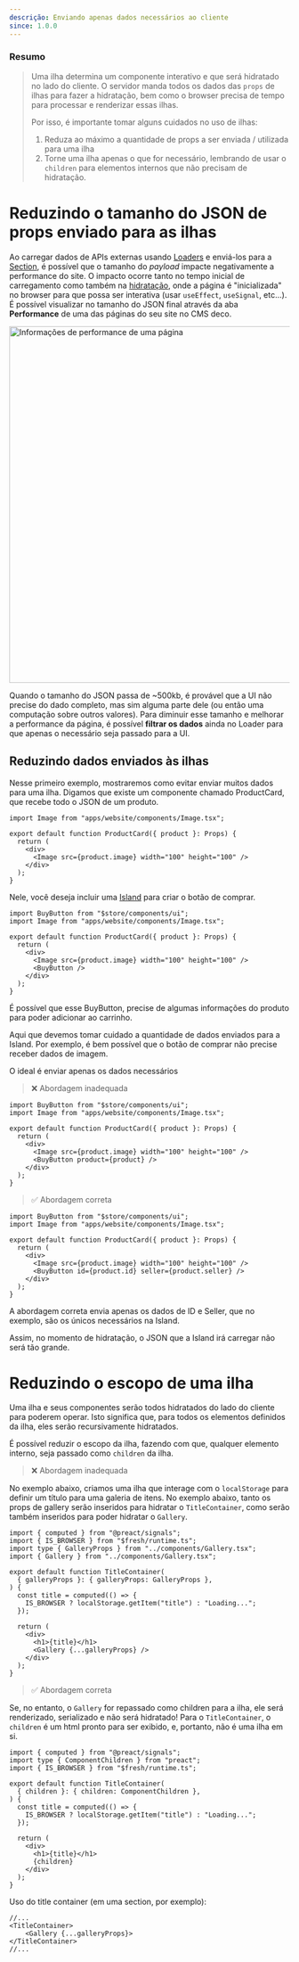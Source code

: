 ```yaml
---
descrição: Enviando apenas dados necessários ao cliente
since: 1.0.0
---
```


### Resumo

> Uma ilha determina um componente interativo e que será hidratado no lado do
> cliente. O servidor manda todos os dados das `props` de ilhas para fazer a
> hidratação, bem como o browser precisa de tempo para processar e renderizar
> essas ilhas.
>
> Por isso, é importante tomar alguns cuidados no uso de ilhas:
>
> 1. Reduza ao máximo a quantidade de props a ser enviada / utilizada para uma
>    ilha
> 2. Torne uma ilha apenas o que for necessário, lembrando de usar o `children`
>    para elementos internos que não precisam de hidratação.

# Reduzindo o tamanho do JSON de props enviado para as ilhas

Ao carregar dados de APIs externas usando [Loaders](/docs/pt/concepts/loader) e
enviá-los para a [Section](/docs/pt/concepts/section), é possível que o tamanho
do _payload_ impacte negativamente a performance do site. O impacto ocorre tanto
no tempo inicial de carregamento como também na
[hidratação](https://blog.saeloun.com/2021/12/16/hydration/), onde a página é
"inicializada" no browser para que possa ser interativa (usar `useEffect`,
`useSignal`, etc...). É possível visualizar no tamanho do JSON final através da
aba **Performance** de uma das páginas do seu site no CMS deco.

<img width="640" alt="Informações de performance de uma página" src="/docs/performance/performance-tab.png">

Quando o tamanho do JSON passa de ~500kb, é provável que a UI não precise do
dado completo, mas sim alguma parte dele (ou então uma computação sobre outros
valores). Para diminuir esse tamanho e melhorar a performance da página, é
possível **filtrar os dados** ainda no Loader para que apenas o necessário seja
passado para a UI.

## Reduzindo dados enviados às ilhas

Nesse primeiro exemplo, mostraremos como evitar enviar muitos dados para uma
ilha. Digamos que existe um componente chamado ProductCard, que recebe todo o
JSON de um produto.

```tsx
import Image from "apps/website/components/Image.tsx";

export default function ProductCard({ product }: Props) {
  return (
    <div>
      <Image src={product.image} width="100" height="100" />
    </div>
  );
}
```

Nele, você deseja incluir uma
[Island](https://fresh.deno.dev/docs/concepts/islands) para criar o botão de
comprar.

```tsx
import BuyButton from "$store/components/ui";
import Image from "apps/website/components/Image.tsx";

export default function ProductCard({ product }: Props) {
  return (
    <div>
      <Image src={product.image} width="100" height="100" />
      <BuyButton />
    </div>
  );
}
```

É possível que esse BuyButton, precise de algumas informações do produto para
poder adicionar ao carrinho.

Aqui que devemos tomar cuidado a quantidade de dados enviados para a Island. Por
exemplo, é bem possível que o botão de comprar não precise receber dados de
imagem.

O ideal é enviar apenas os dados necessários

> ❌ Abordagem inadequada

```tsx
import BuyButton from "$store/components/ui";
import Image from "apps/website/components/Image.tsx";

export default function ProductCard({ product }: Props) {
  return (
    <div>
      <Image src={product.image} width="100" height="100" />
      <BuyButton product={product} />
    </div>
  );
}
```

> ✅ Abordagem correta

```tsx
import BuyButton from "$store/components/ui";
import Image from "apps/website/components/Image.tsx";

export default function ProductCard({ product }: Props) {
  return (
    <div>
      <Image src={product.image} width="100" height="100" />
      <BuyButton id={product.id} seller={product.seller} />
    </div>
  );
}
```

A abordagem correta envia apenas os dados de ID e Seller, que no exemplo, são os
únicos necessários na Island.

Assim, no momento de hidratação, o JSON que a Island irá carregar não será tão
grande.

# Reduzindo o escopo de uma ilha

Uma ilha e seus componentes serão todos hidratados do lado do cliente para
poderem operar. Isto significa que, para todos os elementos definidos da ilha,
eles serão recursivamente hidratados.

É possível reduzir o escopo da ilha, fazendo com que, qualquer elemento interno,
seja passado como `children` da ilha.

> ❌ Abordagem inadequada

No exemplo abaixo, criamos uma ilha que interage com o `localStorage` para
definir um título para uma galeria de itens. No exemplo abaixo, tanto os props
de gallery serão inseridos para hidratar o `TitleContainer`, como serão também
inseridos para poder hidratar o `Gallery`.

```tsx
import { computed } from "@preact/signals";
import { IS_BROWSER } from "$fresh/runtime.ts";
import type { GalleryProps } from "../components/Gallery.tsx";
import { Gallery } from "../components/Gallery.tsx";

export default function TitleContainer(
  { galleryProps }: { galleryProps: GalleryProps },
) {
  const title = computed(() => {
    IS_BROWSER ? localStorage.getItem("title") : "Loading...";
  });

  return (
    <div>
      <h1>{title}</h1>
      <Gallery {...galleryProps} />
    </div>
  );
}
```

> ✅ Abordagem correta

Se, no entanto, o `Gallery` for repassado como children para a ilha, ele será
renderizado, serializado e não será hidratado! Para o `TitleContainer`, o
`children` é um html pronto para ser exibido, e, portanto, não é uma ilha em si.

```tsx
import { computed } from "@preact/signals";
import type { ComponentChildren } from "preact";
import { IS_BROWSER } from "$fresh/runtime.ts";

export default function TitleContainer(
  { children }: { children: ComponentChildren },
) {
  const title = computed(() => {
    IS_BROWSER ? localStorage.getItem("title") : "Loading...";
  });

  return (
    <div>
      <h1>{title}</h1>
      {children}
    </div>
  );
}
```

Uso do title container (em uma section, por exemplo):

```tsx
//...
<TitleContainer>
    <Gallery {...galleryProps}>
</TitleContainer>
//...
```
